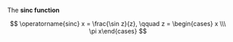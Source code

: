 The **sinc function**

$$
\operatorname{sinc} x = \frac{\sin z}{z}, \qquad z = \begin{cases} x \\\ \pi x\end{cases}
$$